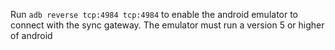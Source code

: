 
Run ```adb reverse tcp:4984 tcp:4984``` to enable the android emulator to connect with the sync gateway.
The emulator must run a version 5 or higher of android
